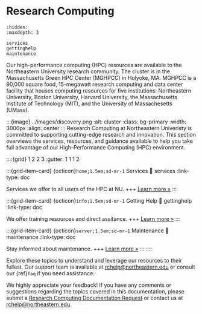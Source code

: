 # Research Computing

```{toctree}
:hidden:
:maxdepth: 3

services
gettinghelp
maintenance
```
Our high-performance computing (HPC) resources are available to the Northeastern University research community. The cluster is in the Massachusetts Green HPC Center (MGHPCC) in Holyoke, MA. MGHPCC is a 90,000 square food, 15-megawatt research computing and data center facility that houses computing resources for five institutions: Northeastern University, Boston University, Harvard University, the Massachusetts Institute of Technology (MIT), and the University of Massachesetts (UMass).

:::{image} ../images/discovery.png
:alt: cluster
:class: bg-primary
:width: 3000px
:align: center
:::
Research Computing at Northeastern Univeristy is committed to supporting cutting-edge research and innovation. This section overviews the services, resources, and guidance available to help you take full advantage of our High-Performance Computing (HPC) environment.


::::{grid} 1 2 2 3
:gutter: 1 1 1 2

:::{grid-item-card} {octicon}`home;1.5em;sd-mr-1` Services
:link: services
:link-type: doc

Services we offer to all users of the HPC at NU.
+++
[Learn more »](services)
:::

:::{grid-item-card} {octicon}`info;1.5em;sd-mr-1` Getting Help
:link: gettinghelp
:link-type: doc

We offer training resources and direct assitance.
+++
[Learn more »](gettinghelp)
:::

:::{grid-item-card} {octicon}`server;1.5em;sd-mr-1` Maintenance
:link: maintenance
:link-type: doc

Stay informed about maintenance.
+++
[Learn more »](maintenace)
:::
::::

Explore these topics to understand and leverage our resources to their fullest. Our support team is available at <rchelp@northeastern.edu> or consult our {ref}`faq` if you need assistance.

We highly appreciate your feedback! If you have any comments or suggestions regarding the topics covered in this documentation, please submit a [Research Computing Documentation Request] or contact us at <rchelp@northeastern.edu>.


[research computing documentation request]: https://bit.ly/NURC-Documentation
[research computing team website]: https://rc.northeastern.edu
